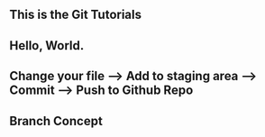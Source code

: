 ## This is the Git Tutorials
## Hello, World.
## Change your file  --> Add to staging area --> Commit --> Push to Github Repo
## Branch Concept